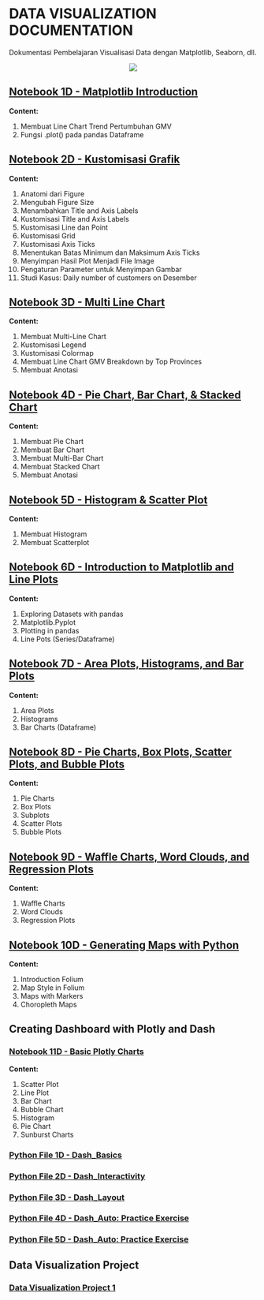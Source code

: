 # DATA VISUALIZATION DOCUMENTATION
Dokumentasi Pembelajaran Visualisasi Data dengan Matplotlib, Seaborn, dll.

<p align="center">
  <img src="https://github.com/dikoharyadhanto/Data-Visualization-Documentation/blob/6e6968796b30da4d4e34e427c30d4b1fb3b805cb/matplotlib.svg" />
</p>

## [Notebook 1D - Matplotlib Introduction](https://github.com/dikoharyadhanto/Data-Visualization-Documentation/blob/6e6968796b30da4d4e34e427c30d4b1fb3b805cb/001-Pengenalan_Matplotlib.ipynb)

**Content:**

1. Membuat Line Chart Trend Pertumbuhan GMV
2. Fungsi .plot() pada pandas Dataframe

## [Notebook 2D - Kustomisasi Grafik](https://github.com/dikoharyadhanto/Data-Visualization-Documentation/blob/e49d6a9a5d65659d528fafab80ca7505b4a134d4/002-Kustomisasi_Grafik.ipynb)

**Content:**

1. Anatomi dari Figure
2. Mengubah Figure Size
3. Menambahkan Title and Axis Labels
4. Kustomisasi Title and Axis Labels
5. Kustomisasi Line dan Point
6. Kustomisasi Grid
7. Kustomisasi Axis Ticks
8. Menentukan Batas Minimum dan Maksimum Axis Ticks
9. Menyimpan Hasil Plot Menjadi File Image
10. Pengaturan Parameter untuk Menyimpan Gambar
11. Studi Kasus: Daily number of customers on Desember

## [Notebook 3D - Multi Line Chart](https://github.com/dikoharyadhanto/Data-Visualization-Documentation/blob/5b1a3117141899cb8ed962c8e8ac84bd80db9e2a/003_Multi_Line_Chart.ipynb)

**Content:**

1. Membuat Multi-Line Chart
2. Kustomisasi Legend
3. Kustomisasi Colormap
4. Membuat Line Chart GMV Breakdown by Top Provinces
5. Membuat Anotasi

## [Notebook 4D - Pie Chart, Bar Chart, & Stacked Chart](https://github.com/dikoharyadhanto/Data-Visualization-Documentation/blob/c3425632960849e6fcd8ed00c712d634adf3934b/004-Pie_Bar_Stacked_Chart.ipynb)

**Content:**

1. Membuat Pie Chart
2. Membuat Bar Chart
3. Membuat Multi-Bar Chart
4. Membuat Stacked Chart
5. Membuat Anotasi

## [Notebook 5D - Histogram & Scatter Plot](https://github.com/dikoharyadhanto/Data-Visualization-Documentation/blob/1c1e04e8afbbb110507cf5fb890cb73216a18988/005-Histogram_Scatter_Plot.ipynb)

**Content:**

1. Membuat Histogram
2. Membuat Scatterplot

## [Notebook 6D - Introduction to Matplotlib and Line Plots](https://github.com/dikoharyadhanto/Data-Visualization-Documentation/blob/91e98f5fb0c701a3e7fbcd5274b74cbb530f5d2e/DV0101EN-1-1-1-Introduction-to-Matplotlib-and-Line-Plots.ipynb)

**Content:**

1. Exploring Datasets with pandas 
2. Matplotlib.Pyplot
3. Plotting in pandas
4. Line Pots (Series/Dataframe)

## [Notebook 7D - Area Plots, Histograms, and Bar Plots](https://github.com/dikoharyadhanto/Data-Visualization-Documentation/blob/50fbafa681f25df98359409bf5a3b78c5faaf140/DV0101EN-2-2-1-Area-Plots-Histograms-and-Bar-Charts-py-v2.0.ipynb)

**Content:**

1. Area Plots
2. Histograms
3. Bar Charts (Dataframe)

## [Notebook 8D - Pie Charts, Box Plots, Scatter Plots, and Bubble Plots](https://github.com/dikoharyadhanto/Data-Visualization-Documentation/blob/cff8672f0639bb15de6aa78bdde06e8ad6d432fa/DV0101EN-2-3-1-Pie-Charts-Box-Plots-Scatter-Plots-and-Bubble-Plots-py-v2.0.ipynb)

**Content:**

1. Pie Charts
2. Box Plots
3. Subplots
4. Scatter Plots
5. Bubble Plots

## [Notebook 9D - Waffle Charts, Word Clouds, and Regression Plots](https://github.com/dikoharyadhanto/Data-Visualization-Documentation/blob/79f911650fe79b1594d946e65f881729160e5dc8/DV0101EN-3-4-1-Waffle-Charts-Word-Clouds-and-Regression-Plots-py-v2.0.ipynb)

**Content:**

1. Waffle Charts
2. Word Clouds
3. Regression Plots

## [Notebook 10D - Generating Maps with Python](https://github.com/dikoharyadhanto/Data-Visualization-Documentation/blob/a9c1335d3b3c330fae8e567c4a81de87227fdd78/DV0101EN-3-5-1-Generating-Maps-in-Python-py-v2.0.ipynb)

**Content:**

1. Introduction Folium
2. Map Style in Folium
3. Maps with Markers
4. Choropleth Maps

## Creating Dashboard with Plotly and Dash
### [Notebook 11D - Basic Plotly Charts](https://github.com/dikoharyadhanto/Data-Visualization-Documentation/blob/474fdfd1bcd78f55d667d2deb4dc2f333dbd88aa/4.3_Plotly_Basics.ipynb)

**Content:**

1. Scatter Plot
2. Line Plot
3. Bar Chart
4. Bubble Chart
5. Histogram
6. Pie Chart
7. Sunburst Charts

### [Python File 1D - Dash_Basics](https://github.com/dikoharyadhanto/Data-Visualization-Documentation/blob/93a3ac24663eed1c7642b49bb3c12e729b455eb6/dash_basics.py)

### [Python File 2D - Dash_Interactivity](https://github.com/dikoharyadhanto/Data-Visualization-Documentation/blob/241b345eace77010596f7b0ec959497d688e4b8c/dash_interactivity.py)

### [Python File 3D - Dash_Layout](https://github.com/dikoharyadhanto/Data-Visualization-Documentation/blob/2ecd0b95e40b2dc2f4e3aff14e5ac4fd7d4fb99b/dash_layout.py)

### [Python File 4D - Dash_Auto: Practice Exercise](https://github.com/dikoharyadhanto/Data-Visualization-Documentation/blob/00f483a192b0098b33805dfc99068f3a7f211237/Dash_Auto.py)

### [Python File 5D - Dash_Auto: Practice Exercise](https://github.com/dikoharyadhanto/Data-Visualization-Documentation/blob/00f483a192b0098b33805dfc99068f3a7f211237/Dash_Auto.py)


## Data Visualization Project

### [Data Visualization Project 1](https://github.com/dikoharyadhanto/Data-Visualization-Documentation/blob/2d2963eca59980463b6c344cee48066f461a47ea/Data_Visualization_Project_1.ipynb)
